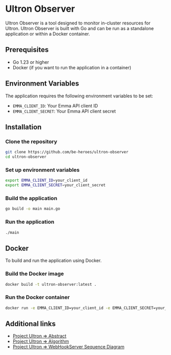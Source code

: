 # Ultron Observer

Ultron Observer is a tool designed to monitor in-cluster resources for Ultron. Ultron Observer is built with Go and can be run as a standalone application or within a Docker container.

## Prerequisites

- Go 1.23 or higher
- Docker (if you want to run the application in a container)

## Environment Variables

The application requires the following environment variables to be set:

- `EMMA_CLIENT_ID`: Your Emma API client ID
- `EMMA_CLIENT_SECRET`: Your Emma API client secret

## Installation

### Clone the repository

```sh
git clone https://github.com/be-heroes/ultron-observer
cd ultron-observer
```

### Set up environment variables

```sh
export EMMA_CLIENT_ID=your_client_id
export EMMA_CLIENT_SECRET=your_client_secret
```

### Build the application

```sh
go build -o main main.go
```

### Run the application

```sh
./main
```

## Docker

To build and run the application using Docker.

### Build the Docker image

```sh
docker build -t ultron-observer:latest .
```

### Run the Docker container

```sh
docker run -e EMMA_CLIENT_ID=your_client_id -e EMMA_CLIENT_SECRET=your_client_secret ultron-observer:latest
```

## Additional links

- [Project Ultron => Abstract](https://github.com/be-heroes/ultron/blob/main/docs/ultron_abstract.md)
- [Project Ultron => Algorithm](https://github.com/be-heroes/ultron/blob/main/docs/ultron_algorithm.md)
- [Project Ultron => WebHookServer Sequence Diagram](https://github.com/be-heroes/ultron/blob/main/docs/ultron.png)
